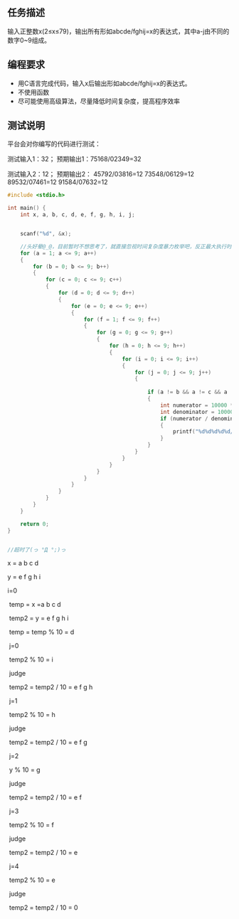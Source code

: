 ## 任务描述

输入正整数x(2≤x≤79)，输出所有形如abcde/fghij=x的表达式，其中a-j由不同的数字0~9组成。

## 编程要求

- 用C语言完成代码，输入x后输出形如abcde/fghij=x的表达式。
- 不使用函数
- 尽可能使用高级算法，尽量降低时间复杂度，提高程序效率



## 测试说明

平台会对你编写的代码进行测试：

测试输入1：32；
预期输出1：75168/02349=32

测试输入2：12；
预期输出2：
45792/03816=12
73548/06129=12
89532/07461=12
91584/07632=12



```c
#include <stdio.h>

int main() {
    int x, a, b, c, d, e, f, g, h, i, j;


    scanf("%d", &x);

    //头好晕@_@，目前暂时不想思考了，就直接忽视时间复杂度暴力枚举吧，反正最大执行时间有20秒呢:-D
    for (a = 1; a <= 9; a++) 
    {
        for (b = 0; b <= 9; b++) 
        {
            for (c = 0; c <= 9; c++) 
            {
                for (d = 0; d <= 9; d++) 
                {
                    for (e = 0; e <= 9; e++) 
                    {
                        for (f = 1; f <= 9; f++) 
                        {
                            for (g = 0; g <= 9; g++) 
                            {
                                for (h = 0; h <= 9; h++) 
                                {
                                    for (i = 0; i <= 9; i++) 
                                    {
                                        for (j = 0; j <= 9; j++) 
                                        {
                                
                                            if (a != b && a != c && a != d && a != e && a != f && a != g && a != h && a != i && a != j && b != c && b != d && b != e && b != f && b != g && b != h && b != i && b != j && c != d && c != e && c != f && c != g && c != h && c != i && c != j && d != e && d != f && d != g && d != h && d != i && d != j && e != f && e != g && e != h && e != i && e != j && f != g && f != h && f != i && f != j && g != h && g != i && g != j && h != i && h != j && i != j) 
                                            {
                                                int numerator = 10000 * a + 1000 * b + 100 * c + 10 * d + e;
                                                int denominator = 10000 * f + 1000 * g + 100 * h + 10 * i + j;
                                                if (numerator / denominator == x && numerator % denominator == 0) 
                                                {
                                                    printf("%d%d%d%d%d/%d%d%d%d%d=%d\n", a, b, c, d, e, f, g, h, i, j, x);
                                                }
                                            }
                                        }
                                    }
                                }
                            }
                        }
                    }
                }
            }
        }
    }

    return 0;
}


//超时了(っ °Д °;)っ
```





x = a b c d

y = e f g h i



i=0 

​	temp = x =a b c d

​	temp2 = y = e f g h i

​	temp = temp % 10 = d

​	j=0

​		temp2 % 10 = i

​		judge

​		temp2 = temp2 / 10 = e f g h

​	j=1

​		temp2 % 10 = h

​		judge

​		temp2 = temp2 / 10 = e f g

​	j=2

​		y % 10 = g

​		judge

​		temp2 = temp2 / 10 = e f

​	j=3

​		temp2 % 10 = f

​		judge

​		temp2 = temp2 / 10 = e

​	j=4

​		temp2 % 10 = e

​		judge

​		temp2 = temp2 / 10 = 0





























